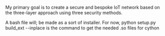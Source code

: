 My primary goal is to create a secure and bespoke IoT network based on the three-layer approach using three security methods.

A bash file will; be made as a sort of installer.
For now, python setup.py build_ext --inplace is the command to get the needed .so files for  cython
